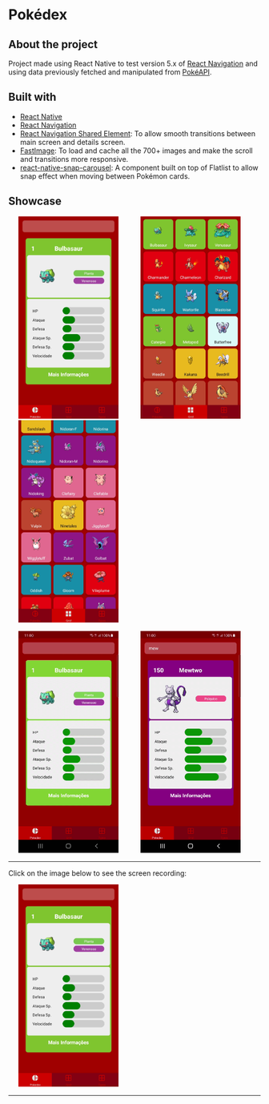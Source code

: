# Pokédex

## About the project
Project made using React Native to test version 5.x of [React Navigation](https://reactnavigation.org) and using data previously fetched and manipulated from [PokéAPI](https://pokeapi.co/).

## Built with
- [React Native](https://reactnative.dev/)
- [React Navigation](https://reactnavigation.org)
- [React Navigation Shared Element](https://github.com/IjzerenHein/react-navigation-shared-element): To allow smooth transitions between main screen and details screen.
- [FastImage](https://github.com/DylanVann/react-native-fast-image): To load and cache all the 700+ images and make the scroll and transitions more responsive.
- [react-native-snap-carousel](https://github.com/meliorence/react-native-snap-carousel): A component built on top of Flatlist to allow snap effect when moving between Pokémon cards.

## Showcase


<img src="previews/carousel.jpg" alt="Carousel preview" width="200" hspace="20" /> <img src="previews/grid_1.jpg" alt="Grid preview" width="200" hspace="20"/> <img src="previews/grid_2.jpg" alt="Grid preview" width="200" hspace="20" />

<img src="previews/scroll.gif" alt="Grid preview" width="200" hspace="20" /> <img src="previews/transition.gif" alt="Grid preview" width="200" hspace="20" />

----------

Click on the image below to see the screen recording:

[<img src="previews/carousel.jpg" alt="Carousel preview" width="200" hspace="20" />](previews/screen_recording_1.mp4)

----------
